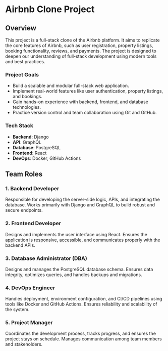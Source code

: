# Airbnb Clone Project

## Overview

This project is a full-stack clone of the Airbnb platform. It aims to replicate the core features of Airbnb, such as user registration, property listings, booking functionality, reviews, and payments. The project is designed to deepen our understanding of full-stack development using modern tools and best practices.

### Project Goals

- Build a scalable and modular full-stack web application.
- Implement real-world features like user authentication, property listings, and bookings.
- Gain hands-on experience with backend, frontend, and database technologies.
- Practice version control and team collaboration using Git and GitHub.

### Tech Stack

- **Backend**: Django
- **API**: GraphQL
- **Database**: PostgreSQL
- **Frontend**: React
- **DevOps**: Docker, GitHub Actions

## Team Roles

### 1. Backend Developer
Responsible for developing the server-side logic, APIs, and integrating the database. Works primarily with Django and GraphQL to build robust and secure endpoints.

### 2. Frontend Developer
Designs and implements the user interface using React. Ensures the application is responsive, accessible, and communicates properly with the backend APIs.

### 3. Database Administrator (DBA)
Designs and manages the PostgreSQL database schema. Ensures data integrity, optimizes queries, and handles backups and migrations.

### 4. DevOps Engineer
Handles deployment, environment configuration, and CI/CD pipelines using tools like Docker and GitHub Actions. Ensures reliability and scalability of the system.

### 5. Project Manager
Coordinates the development process, tracks progress, and ensures the project stays on schedule. Manages communication among team members and stakeholders.
